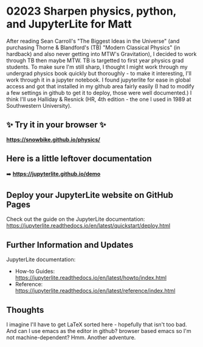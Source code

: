 # 02023 Sharpen physics, python, and JupyterLite for Matt

After reading Sean Carroll's "The Biggest Ideas in the Universe" (and purchasing Thorne & Blandford's (TB) "Modern Classical Physics" (in hardback) and also never getting into MTW's Gravitation), I decided to work through TB then maybe MTW. TB is targetted to first year physics grad students. To make sure I'm still sharp, I thought I might work through my undergrad physics book quickly but thoroughly - to make it interesting, I'll work through it in a jupyter notebook. I found jupyterlite for ease in global access and got that installed in my github area fairly easily (I had to modify a few settings in github to get it to deploy, those were well documented.) I think I'll use Halliday & Resnick (HR, 4th edition - the one I used in 1989 at Southwestern University).

## ✨ Try it in your browser ✨

**https://snowbike.github.io/physics/**

## Here is a little leftover documentation

➡️ **https://jupyterlite.github.io/demo**

## Deploy your JupyterLite website on GitHub Pages

Check out the guide on the JupyterLite documentation: https://jupyterlite.readthedocs.io/en/latest/quickstart/deploy.html

## Further Information and Updates

JupyterLite documentation:

- How-to Guides: https://jupyterlite.readthedocs.io/en/latest/howto/index.html
- Reference: https://jupyterlite.readthedocs.io/en/latest/reference/index.html

## Thoughts

I imagine I'll have to get LaTeX sorted here - hopefully that isn't too bad. And can I use emacs as the editor in github? browser based emacs so I'm not machine-dependent? Hmm. Another adventure.
